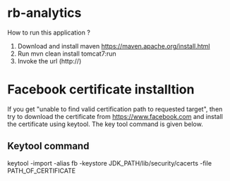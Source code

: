 # rb-analytics
How to run this application ?

1. Download and install maven https://maven.apache.org/install.html
2. Run mvn clean install tomcat7:run
3. Invoke the url (http://)

# Facebook certificate installtion
If you get "unable to find valid certification path to requested target", then try to download the certificate from https://www.facebook.com
and install the certificate using keytool. The key tool command is given below.

## Keytool command

keytool -import -alias fb -keystore JDK_PATH/lib/security/cacerts -file PATH_OF_CERTIFICATE
